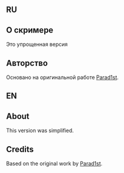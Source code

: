 ## RU
## О скримере
Это упрощенная версия
## Авторство
Основано на оригинальной работе [Parad1st](https://github.com/Parad1st).

## EN
## About
This version was simplified.
## Credits
Based on the original work by [Parad1st](https://github.com/Parad1st).
